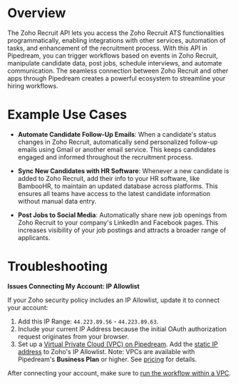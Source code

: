 # Overview

The Zoho Recruit API lets you access the Zoho Recruit ATS functionalities programmatically, enabling integrations with other services, automation of tasks, and enhancement of the recruitment process. With this API in Pipedream, you can trigger workflows based on events in Zoho Recruit, manipulate candidate data, post jobs, schedule interviews, and automate communication. The seamless connection between Zoho Recruit and other apps through Pipedream creates a powerful ecosystem to streamline your hiring workflows.

# Example Use Cases

- **Automate Candidate Follow-Up Emails**: When a candidate's status changes in Zoho Recruit, automatically send personalized follow-up emails using Gmail or another email service. This keeps candidates engaged and informed throughout the recruitment process.

- **Sync New Candidates with HR Software**: Whenever a new candidate is added to Zoho Recruit, add their info to your HR software, like BambooHR, to maintain an updated database across platforms. This ensures all teams have access to the latest candidate information without manual data entry.

- **Post Jobs to Social Media**: Automatically share new job openings from Zoho Recruit to your company's LinkedIn and Facebook pages. This increases visibility of your job postings and attracts a broader range of applicants.

# Troubleshooting

**Issues Connecting My Account: IP Allowlist**

If your Zoho security policy includes an IP Allowlist, update it to connect your account:

1. Add this IP Range: `44.223.89.56` - `44.223.89.63`.
2. Include your current IP Address because the initial OAuth authorization request originates from your browser.
3. Set up a [Virtual Private Cloud (VPC) on Pipedream](https://pipedream.com/docs/workflows/vpc#create-a-new-vpc). Add the [static IP address](https://pipedream.com/docs/workflows/vpc#find-the-static-outbound-ip-address-for-a-vpc) to Zoho's IP Allowlist. Note: VPCs are available with Pipedream's **Business Plan** or higher. See [pricing](https://pipedream.com/pricing) for details.

After connecting your account, make sure to [run the workflow within a VPC](https://pipedream.com/docs/workflows/vpc#run-workflows-within-a-vpc).
